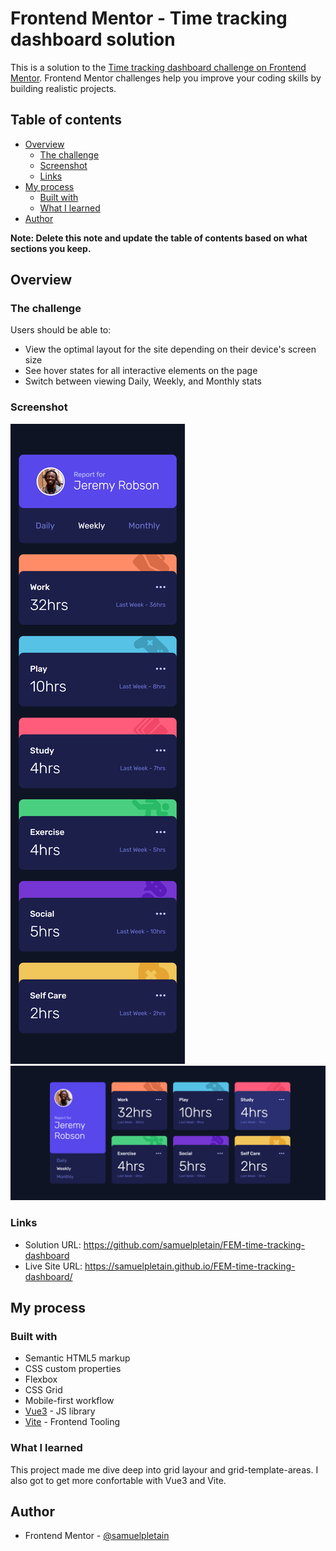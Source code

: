 # Frontend Mentor - Time tracking dashboard solution

This is a solution to the [Time tracking dashboard challenge on Frontend Mentor](https://www.frontendmentor.io/challenges/time-tracking-dashboard-UIQ7167Jw). Frontend Mentor challenges help you improve your coding skills by building realistic projects. 

## Table of contents

- [Overview](#overview)
  - [The challenge](#the-challenge)
  - [Screenshot](#screenshot)
  - [Links](#links)
- [My process](#my-process)
  - [Built with](#built-with)
  - [What I learned](#what-i-learned)
- [Author](#author)

**Note: Delete this note and update the table of contents based on what sections you keep.**

## Overview

### The challenge

Users should be able to:

- View the optimal layout for the site depending on their device's screen size
- See hover states for all interactive elements on the page
- Switch between viewing Daily, Weekly, and Monthly stats

### Screenshot

![Mobile view](./screenshot-mobile.png)
![Desktop view](./screenshot-desktop.png)

### Links

- Solution URL: https://github.com/samuelpletain/FEM-time-tracking-dashboard
- Live Site URL: https://samuelpletain.github.io/FEM-time-tracking-dashboard/

## My process

### Built with

- Semantic HTML5 markup
- CSS custom properties
- Flexbox
- CSS Grid
- Mobile-first workflow
- [Vue3](https://vuejs.org/) - JS library
- [Vite](https://vitejs.dev/) - Frontend Tooling

### What I learned

This project made me dive deep into grid layour and grid-template-areas. I also got to get more confortable with Vue3 and Vite.

## Author

- Frontend Mentor - [@samuelpletain](https://www.frontendmentor.io/profile/samuelpletain)
